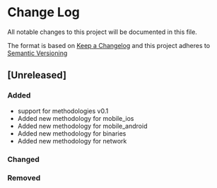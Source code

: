 # Change Log
All notable changes to this project will be documented in this file.

The format is based on [Keep a Changelog](http://keepachangelog.com/) and this project adheres to [Semantic Versioning](http://semver.org/)

## [Unreleased]
### Added
- support for methodologies v0.1
- Added new methodology for mobile_ios
- Added new methodology for mobile_android
- Added new methodology for binaries
- Added new methodology for network

### Changed

### Removed
